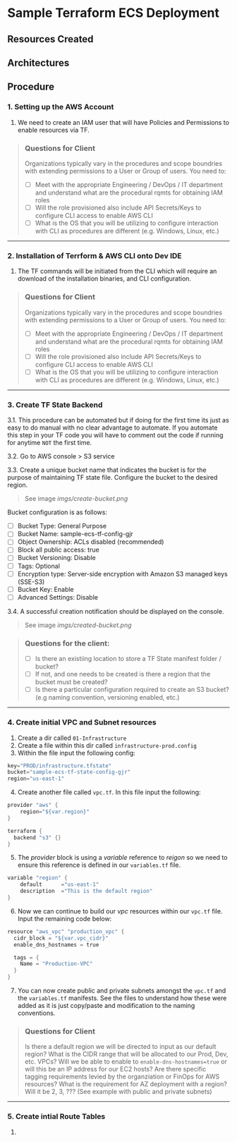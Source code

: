 # Sample Terraform ECS Deployment

## Resources Created

## Architectures

## Procedure

### 1. Setting up the AWS Account 

1. We need to create an IAM user that will have Policies and Permissions to enable resources via TF. 

> ### Questions for Client
> Organizations typically vary in the procedures and scope boundries with extending permissions to a User or Group of users. You need to: 
> - [ ] Meet with the appropriate Engineering / DevOps / IT department and understand what are the procedural rqmts for obtaining IAM roles
> - [ ] Will the role provisioned also include API Secrets/Keys to configure CLI access to enable AWS CLI
> - [ ] What is the OS that you will be utilizing to configure interaction with CLI as procedures are different (e.g. Windows, Linux, etc.)

---------

### 2. Installation of Terrform & AWS CLI onto Dev IDE
1. The TF commands will be initiated from the CLI which will require an download of the installation binaries, and CLI configuration. 

> ### Questions for Client
> Organizations typically vary in the procedures and scope boundries with extending permissions to a User or Group of users. You need to: 
> - [ ] Meet with the appropriate Engineering / DevOps / IT department and understand what are the procedural rqmts for obtaining IAM roles
> - [ ] Will the role provisioned also include API Secrets/Keys to configure CLI access to enable AWS CLI
> - [ ] What is the OS that you will be utilizing to configure interaction with CLI as procedures are different (e.g. Windows, Linux, etc.)

--------

### 3. Create TF State Backend
3.1. This procedure can be automated but if doing for the first time its just as easy to do manual with no clear advantage to automate. If you automate this step in your TF code you will have to comment out the code if running for anytime `NOT` the first time. 

3.2. Go to AWS console > S3 service

3.3. Create a unique bucket name that indicates the bucket is for the purpose of maintaining TF state file. Configure the bucket to the desired region. 
> See image _imgs/create-bucket.png_

Bucket configuration is as follows:
- [ ] Bucket Type: General Purpose
- [ ] Bucket Name: sample-ecs-tf-config-gjr
- [ ] Object Ownership: ACLs disabled (recommended)
- [ ] Block all public access: true
- [ ] Bucket Versioning: Disable
- [ ] Tags: Optional
- [ ] Encryption type: Server-side encryption with Amazon S3 managed keys (SSE-S3)
- [ ] Bucket Key: Enable
- [ ] Advanced Settings: Disable

3.4. A successful creation notification should be displayed on the console.
> See image _imgs/created-bucket.png_


> ### Questions for the client: 
> - [ ] Is there an existiing location to store a TF State manifest folder / bucket?
> - [ ] If not, and one needs to be created is there a region that the bucket must be created? 
> - [ ] Is there a particular configuration required to create an S3 bucket? (e.g naming convention, versioning enabled, etc.) 

----------

### 4. Create initial VPC and Subnet resources 
1. Create a dir called `01-Infrastructure`
2. Create a file within this dir called `infrastructure-prod.config`
3. Within the file input the following config: 
```s
key="PROD/infrastructure.tfstate"
bucket="sample-ecs-tf-state-config-gjr"
region="us-east-1"
```
4. Create another file called `vpc.tf`. In this file input the following:
```s
provider "aws" {
    region="${var.region}"
}

terraform {
  backend "s3" {}
}
```
5. The _provider_ block is using a _variable_ reference to _reigon_ so we need to ensure this reference is defined in our `variables.tf` file. 
```s
variable "region" {
    default      ="us-east-1"
    description  ="This is the default region"
}
```
6. Now we can continue to build our _vpc_ resources within our `vpc.tf` file. Input the remaining code below: 
```s
resource "aws_vpc" "production_vpc" {
  cidr_block = "${var.vpc_cidr}"
  enable_dns_hostnames = true

  tags = {
    Name = "Production-VPC"
  }
}
```
7. You can now create public and private subnets amongst the `vpc.tf` and the `variables.tf` manifests. See the files to understand how these were added as it is just copy/paste and modification to the naming conventions. 

> ### Questions for Client 
> Is there a default region we will be directed to input as our default region?
> What is the CIDR range that will be allocated to our Prod, Dev, etc. VPCs? 
> Will we be able to enable to `enable-dns-hostnames=true` or will this be an IP address for our EC2 hosts? 
> Are there specific tagging requirements levied by the organziation or FinOps for AWS resources? 
> What is the requirement for AZ deployment with a region? Will it be 2, 3, ??? (See example with public and private subnets)

---------

### 5. Create intial Route Tables 
1. 